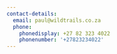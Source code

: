 ```yaml
---
contact-details:
  email: paul@wildtrails.co.za
  phone:
    phonedisplay: +27 82 323 4022
    phonenumber: '+27823234022'
---
```


